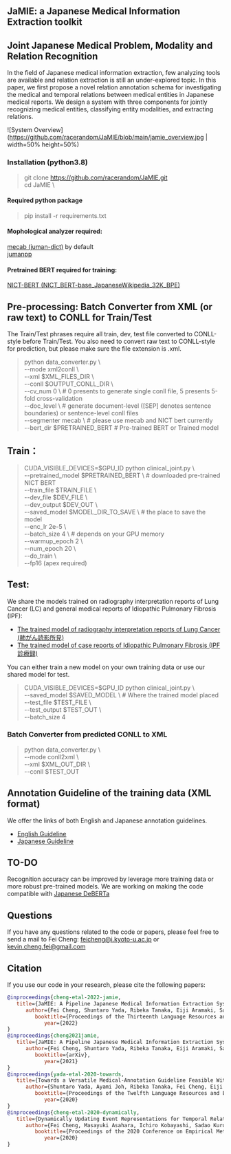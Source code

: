 ## JaMIE: a Japanese Medical Information Extraction toolkit

[comment]: <> (## [PRISM] Medical Tag recognition and Disease certainty classification)

[comment]: <> (## pipeline processes: )

[comment]: <> (### [medical tag recognition] -> [disease certainty classification])

[comment]: <> (## Install)

[comment]: <> (> git clone URL  )

[comment]: <> (> cd XX)

[comment]: <> (Copy the processed data &#40;in 黒橋研 server&#41; into the 'data' folder in XX. )

[comment]: <> (## step1: medical tag recognition:)

[comment]: <> (### Train and test:)

[comment]: <> (> python clinical\_ner.py \\  )

[comment]: <> (> --corpus 'goku' \\  )

[comment]: <> (> --model 'checkpoints/ner/' \\ # save model   )

[comment]: <> (> --epoch 5 \\  )

[comment]: <> (> --batch 16 \\  )

[comment]: <> (> --do_train )

[comment]: <> (### Test:)

[comment]: <> (> python clinical\_ner.py \\  )

[comment]: <> (> --corpus 'goku' \\  )

[comment]: <> (> --model 'checkpoints/ner/' # load model  )

[comment]: <> (Predicted texts will be located in the 'outputs' folder.)

[comment]: <> (### Evaluation:)

[comment]: <> (> cd conlleval  )

[comment]: <> (> python conlleval.py < ../outputs/ner\_goku\_ep5\_eval.txt)

[comment]: <> (## step2: disease certainty classification)

[comment]: <> (### Train and test:)

[comment]: <> (> python clinical\_cert.py \\  )

[comment]: <> (> --corpus 'goku' \\  )

[comment]: <> (> --model 'checkpoints/cert/' \\ # save model  )

[comment]: <> (> --ner\_out 'outputs/ner\_goku\_ep3\_out.txt' \\  # predicted ner results with BIO format  )

[comment]: <> (> --epoch 3 \\  )

[comment]: <> (> --batch 16 \\  )

[comment]: <> (> --do_train )

[comment]: <> (### Test:)

[comment]: <> (> python clinical\_cert.py \\  )

[comment]: <> (> --corpus 'goku' \\  )

[comment]: <> (> --model 'checkpoints/cert/' # load model  )

[comment]: <> (> --ner\_out 'outputs/ner\_goku\_ep3\_out.txt'   # predicted ner results with BIO format)

[comment]: <> (Predicted texts will be located in the 'outputs' folder.)

## Joint Japanese Medical Problem, Modality and Relation Recognition

In the field of Japanese medical information extraction, few analyzing tools are available and relation extraction is still an under-explored topic. In this paper, we first propose a novel relation annotation schema for investigating the medical and temporal relations between medical entities in Japanese medical reports. We design a system with three components for jointly recognizing medical entities, classifying entity modalities, and extracting relations.

![System Overview](https://github.com/racerandom/JaMIE/blob/main/jamie_overview.jpg | width=50% height=50%)

### Installation (python3.8)
> git clone https://github.com/racerandom/JaMIE.git \
> cd JaMIE \
#### Required python package
> pip install -r requirements.txt 

#### Mophological analyzer required:
[mecab (juman-dict)](https://taku910.github.io/mecab/) by default \
[jumanpp](https://github.com/ku-nlp/jumanpp) 

#### Pretrained BERT required for training:
[NICT-BERT (NICT_BERT-base_JapaneseWikipedia_32K_BPE)](https://alaginrc.nict.go.jp/nict-bert/index.html)


## Pre-processing: Batch Converter from XML (or raw text) to CONLL for Train/Test

The Train/Test phrases require all train, dev, test file converted to CONLL-style before Train/Test. 
You also need to convert raw text to CONLL-style for prediction, but please make sure the file extension is .xml.

> python data_converter.py \ \
>    --mode xml2conll \ \
>    --xml $XML_FILES_DIR \ \
>    --conll $OUTPUT_CONLL_DIR \ \
>    --cv_num 0 \ # 0 presents to generate single conll file, 5 presents 5-fold cross-validation\
>    --doc_level \ # generate document-level ([SEP] denotes sentence boundaries) or sentence-level conll files\
>    --segmenter mecab \ # please use mecab and NICT bert currently\
>    --bert_dir $PRETRAINED_BERT # Pre-trained BERT or Trained model

## Train：  
> CUDA_VISIBLE_DEVICES=$GPU_ID python clinical_joint.py \ \
>    --pretrained_model $PRETRAINED_BERT \ # downloaded pre-trained NICT BERT \
>    --train_file $TRAIN_FILE \ \
>    --dev_file $DEV_FILE \ \
>    --dev_output $DEV_OUT \ \
>    --saved_model $MODEL_DIR_TO_SAVE \ # the place to save the model\
>    --enc_lr 2e-5 \ \
>    --batch_size 4 \ # depends on your GPU memory \
>    --warmup_epoch 2 \ \
>    --num_epoch 20 \ \
>    --do_train \ \
>    --fp16 (apex required)


## Test:
We share the models trained on radiography interpretation reports of Lung Cancer (LC) and general medical reports of Idiopathic Pulmonary Fibrosis (IPF): 
* [The trained model of radiography interpretation reports of Lung Cancer (肺がん読影所見)](https://drive.google.com/file/d/1Xh-XA8rusO-fKr6z1gaiyYUNqnBODNaq/view?usp=sharing)
* [The trained model of case reports of Idiopathic Pulmonary Fibrosis (IPF診療録)](https://drive.google.com/file/d/1hrKdz4mW5Wp9lwM_ZuTbO0UjoMfu-Dy3/view?usp=sharing)

You can either train a new model on your own training data or use our shared model for test.

> CUDA_VISIBLE_DEVICES=$GPU_ID python clinical_joint.py \ \
>    --saved_model $SAVED_MODEL \ # Where the trained model placed\
>    --test_file $TEST_FILE \ \
>    --test_output $TEST_OUT \ \
>    --batch_size 4

### Batch Converter from predicted CONLL to XML
> python data_converter.py \ \
>    --mode conll2xml \ \
>    --xml $XML_OUT_DIR \ \
>    --conll $TEST_OUT 

## Annotation Guideline of the training data (XML format)
We offer the links of both English and Japanese annotation guidelines.
* [English Guideline](https://figshare.com/articles/book/Medical_Clinical_Text_Annotation_Guidelines/16418811)
* [Japanese Guideline](https://figshare.com/articles/book/___/16418787)

## TO-DO
Recognition accuracy can be improved by leverage more training data or more robust pre-trained models. We are working on making the code compatible with [Japanese DeBERTa](https://huggingface.co/ku-nlp)

## Questions
If you have any questions related to the code or papers, please feel free to send a mail to Fei Cheng: feicheng@i.kyoto-u.ac.jp or kevin.cheng.fei@gmail.com

## Citation
If you use our code in your research, please cite the following papers:
```bibtex
@inproceedings{cheng-etal-2022-jamie,
   title={JaMIE: A Pipeline Japanese Medical Information Extraction System with Novel Relation Annotation},
      author={Fei Cheng, Shuntaro Yada, Ribeka Tanaka, Eiji Aramaki, Sadao Kurohashi},
         booktitle={Proceedings of the Thirteenth Language Resources and Evaluation Conference (LREC 2022)},
            year={2022}
}
@inproceedings{cheng2021jamie,
   title={JaMIE: A Pipeline Japanese Medical Information Extraction System},
      author={Fei Cheng, Shuntaro Yada, Ribeka Tanaka, Eiji Aramaki, Sadao Kurohashi},
         booktitle={arXiv},
            year={2021}
}
@inproceedings{yada-etal-2020-towards,
   title={Towards a Versatile Medical-Annotation Guideline Feasible Without Heavy Medical Knowledge: Starting From Critical Lung Diseases},
      author={Shuntaro Yada, Ayami Joh, Ribeka Tanaka, Fei Cheng, Eiji Aramaki, Sadao Kurohashi},
         booktitle={Proceedings of the Twelfth Language Resources and Evaluation Conference (LREC 2020)},
            year={2020}
}
@inproceedings{cheng-etal-2020-dynamically,
   title={Dynamically Updating Event Representations for Temporal Relation Classification with Multi-category Learning},
      author={Fei Cheng, Masayuki Asahara, Ichiro Kobayashi, Sadao Kurohashi},
         booktitle={Proceedings of the 2020 Conference on Empirical Methods in Natural Language Processing (EMNLP 2020), Findings Volume},
            year={2020}
}
```
